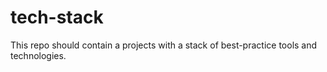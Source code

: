 # tech-stack
This repo should contain a projects with a  stack of best-practice tools and technologies.
